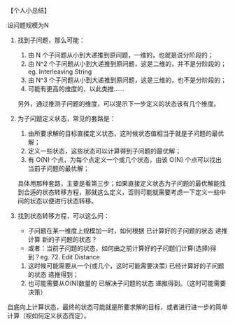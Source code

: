 【个人小总结】

设问题规模为N

1. 找到子问题，那么可能：

   1. 由 N 个子问题从小到大递推到原问题，一维的，也就是说分阶段的；
   2. 由 N^2 个子问题从小到大递推到原问题，这是二维的，并不是分阶段的；eg. Interleaving String
   3. 由 N^3 个子问题从小到大递推到原问题，这是三维的，也不是分阶段的；
   4. 可能有更高的维度的，以此类推……

   另外，通过推测子问题的维度，可以提示下一步定义的状态该有几个维度。

2. 为子问题定义状态，常见的套路是：

   1. 由所要求解的目标直接定义状态，这时候状态值相当于就是子问题的最优解；
   2. 定义一些状态，这些状态可以计算得到子问题的最优解；
   3. 有 O(N) 个点，为每个点定义一个或几个状态，由该 O(N) 个点可以找出当前子问题的最优解；

   具体用那种套路，主要是看第三步；如果直接定义状态为子问题的最优解能找到合适的状态转移方程，那就这么定义，否则可能就需要考虑一下定义一些中间的状态以便进行状态转移。

3. 找到状态转移方程，可以这么问：

   - 子问题在某一维度上规模加一时，如何根据 已计算好的子问题的状态 递推计算 新的子问题的状态？
   - 或者：当前子问题的状态，如何由之前计算好的子问题们计算(选择)得到？eg. 72. Edit Distance

   1. 这时候可能需要从一个(或几个，这时可能需要决策) 已经计算好的子问题的状态 递推得到；
   2. 也可能需要从O(N)数量的 已解决子问题的状态 递推得到。（这时可能需要决策）

自底向上计算状态，最终的状态可能就是所要求解的目标，或者进行进一步的简单计算（视如何定义状态而定）。

